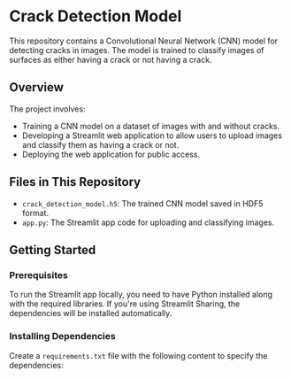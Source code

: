 # Crack Detection Model

This repository contains a Convolutional Neural Network (CNN) model for detecting cracks in images. The model is trained to classify images of surfaces as either having a crack or not having a crack.

## Overview

The project involves:
- Training a CNN model on a dataset of images with and without cracks.
- Developing a Streamlit web application to allow users to upload images and classify them as having a crack or not.
- Deploying the web application for public access.

## Files in This Repository

- `crack_detection_model.h5`: The trained CNN model saved in HDF5 format.
- `app.py`: The Streamlit app code for uploading and classifying images.

## Getting Started

### Prerequisites

To run the Streamlit app locally, you need to have Python installed along with the required libraries. If you're using Streamlit Sharing, the dependencies will be installed automatically.

### Installing Dependencies

Create a `requirements.txt` file with the following content to specify the dependencies:

